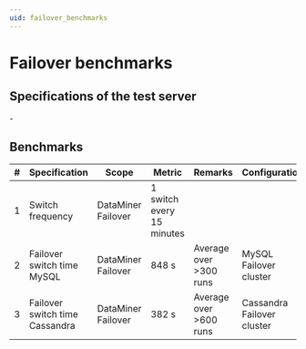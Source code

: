 ```yaml
---
uid: failover_benchmarks
---
```


# Failover benchmarks

## Specifications of the test server

\-

## Benchmarks

| \# | Specification | Scope | Metric | Remarks | Configuration |
| -- | ------------- | ----- | ------ | ------- | ------------- |
| 1 | Switch frequency | DataMiner Failover | 1 switch every 15 minutes |||
| 2 | Failover switch time MySQL | DataMiner Failover | 848 s | Average over \>300 runs | MySQL Failover cluster |
| 3 | Failover switch time Cassandra | DataMiner Failover | 382 s | Average over \>600 runs | Cassandra Failover cluster |

